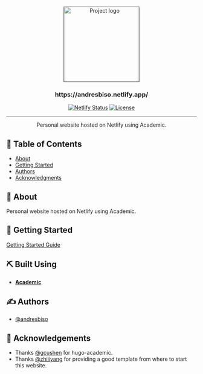 

<p align="center">
  <a href="" rel="noopener">
 <img width=200px height=200px src="https://avatars0.githubusercontent.com/u/7097173?s=460&u=edf6fab0d069ea0eb5fc174327cff3ab53c715fa&v=4" alt="Project logo"></a>
</p>

<h3 align="center">https://andresbiso.netlify.app/</h3>

<div align="center">

  [![Netlify Status](https://api.netlify.com/api/v1/badges/bce31b72-b5f1-4f2e-9c65-e7c2acdabeda/deploy-status)](https://app.netlify.com/sites/andresbiso/deploys)
  [![License](https://img.shields.io/github/license/andresbiso/personal-site)](/LICENSE)

</div>

---

<p align="center">
    Personal website hosted on Netlify using Academic.
    <br> 
</p>

## 📝 Table of Contents
- [About](#about)
- [Getting Started](#getting_started)
- [Authors](#authors)
- [Acknowledgments](#acknowledgement)

## 🧐 About <a name = "about"></a>
Personal website hosted on Netlify using Academic.

## 🏁 Getting Started <a name = "getting_started"></a>
[Getting Started Guide](https://sourcethemes.com/academic/docs/install/)

## ⛏️ Built Using <a name = "built_using"></a>
- [**Academic**](https://github.com/gcushen/hugo-academic) 

## ✍️ Authors <a name = "authors"></a>
- [@andresbiso](https://github.com/andresbiso)

## 🎉 Acknowledgements <a name = "acknowledgement"></a>
- Thanks [@gcushen](https://github.com/gcushen/) for hugo-academic.
- Thanks [@zhiiiyang](https://github.com/zhiiiyang) for providing a good template from where to start this website.

